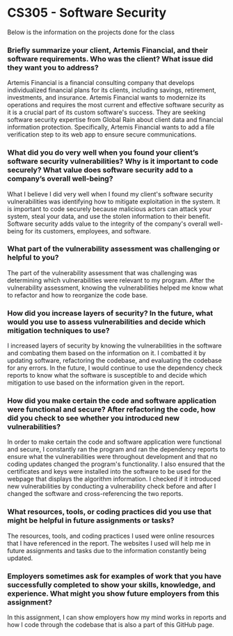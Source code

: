 # CS305 - Software Security
Below is the information on the projects done for the class

### Briefly summarize your client, Artemis Financial, and their software requirements. Who was the client? What issue did they want you to address?
Artemis Financial is a financial consulting company that develops individualized financial plans for its clients, including savings, retirement, investments, and insurance. Artemis Financial wants to modernize its operations and requires the most current and effective software security as it is a crucial part of its custom software's success. They are seeking software security expertise from Global Rain about client data and financial information protection. Specifically, Artemis Financial wants to add a file verification step to its web app to ensure secure communications.

### What did you do very well when you found your client’s software security vulnerabilities? Why is it important to code securely? What value does software security add to a company’s overall well-being?
What I believe I did very well when I found my client's software security vulnerabilities was identifying how to mitigate exploitation in the system. It is important to code securely because malicious actors can attack your system, steal your data, and use the stolen information to their benefit. Software security adds value to the integrity of the company's overall well-being for its customers, employees, and software.

### What part of the vulnerability assessment was challenging or helpful to you?
The part of the vulnerability assessment that was challenging was determining which vulnerabilities were relevant to my program. After the vulnerability assessment, knowing the vulnerabilities helped me know what to refactor and how to reorganize the code base.

### How did you increase layers of security? In the future, what would you use to assess vulnerabilities and decide which mitigation techniques to use?
I increased layers of security by knowing the vulnerabilities in the software and combating them based on the information on it. I combatted it by updating software, refactoring the codebase, and evaluating the codebase for any errors. In the future, I would continue to use the dependency check reports to know what the software is susceptible to and decide which mitigation to use based on the information given in the report.

### How did you make certain the code and software application were functional and secure? After refactoring the code, how did you check to see whether you introduced new vulnerabilities?
In order to make certain the code and software application were functional and secure, I constantly ran the program and ran the dependency reports to ensure what the vulnerabilities were throughout development and that no coding updates changed the program's functionality. I also ensured that the certificates and keys were installed into the software to be used for the webpage that displays the algorithm information. I checked if it introduced new vulnerabilities by conducting a vulnerability check before and after I changed the software and cross-referencing the two reports.

### What resources, tools, or coding practices did you use that might be helpful in future assignments or tasks?
The resources, tools, and coding practices I used were online resources that I have referenced in the report. The websites I used will help me in future assignments and tasks due to the information constantly being updated. 

### Employers sometimes ask for examples of work that you have successfully completed to show your skills, knowledge, and experience. What might you show future employers from this assignment?
In this assignment, I can show employers how my mind works in reports and how I code through the codebase that is also a part of this GitHub page.

